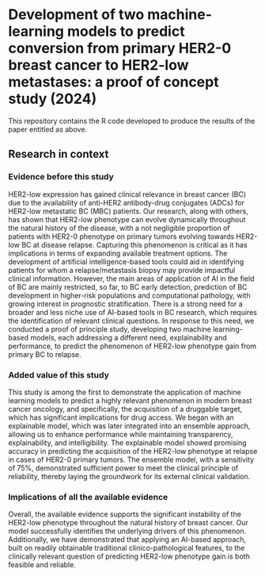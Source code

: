 # Development of two machine-learning models to predict conversion from primary HER2-0 breast cancer to HER2-low metastases: a proof of concept study (2024)

This repository contains the R code developed to produce the results of the paper entitled as above.

## Research in context
### Evidence before this study
HER2-low expression has gained clinical relevance in breast cancer (BC) due to the availability of anti-HER2 antibody-drug conjugates (ADCs) for HER2-low metastatic BC (MBC) patients. Our research, along with others, has shown that HER2-low phenotype can evolve dynamically throughout the natural history of the disease, with a not negligible proportion of patients with HER2-0 phenotype on primary tumors evolving towards HER2-low BC at disease relapse. Capturing this phenomenon is critical as it has implications in terms of expanding available treatment options. The development of artificial intelligence-based tools could aid in identifying patients for whom a relapse/metastasis biopsy may provide impactful clinical information. However, the main areas of application of AI in the field of BC are mainly restricted, so far, to BC early detection, prediction of BC development in higher-risk populations and computational pathology, with growing interest in prognostic stratification. There is a strong need for a broader and less niche use of AI-based tools in BC research, which requires the identification of relevant clinical questions. In response to this need, we conducted a proof of principle study, developing two machine learning-based models, each addressing a different need, explainability and performance, to predict the phenomenon of HER2-low phenotype gain from primary BC to relapse.
### Added value of this study
This study is among the first to demonstrate the application of machine learning models to predict a highly relevant phenomenon in modern breast cancer oncology, and specifically, the acquisition of a druggable target, which has significant implications for drug access. We began with an explainable model, which was later integrated into an ensemble approach, allowing us to enhance performance while maintaining transparency, explainability, and intelligibility. The explainable model showed promising accuracy in predicting the acquisition of the HER2-low phenotype at relapse in cases of HER2-0 primary tumors. The ensemble model, with a sensitivity of 75%, demonstrated sufficient power to meet the clinical principle of reliability, thereby laying the groundwork for its external clinical validation.
### Implications of all the available evidence
Overall, the available evidence supports the significant instability of the HER2-low phenotype throughout the natural history of breast cancer. Our model successfully identifies the underlying drivers of this phenomenon. Additionally, we have demonstrated that applying an AI-based approach, built on readily obtainable traditional clinico-pathological features, to the clinically relevant question of predicting HER2-low phenotype gain is both feasible and reliable.
